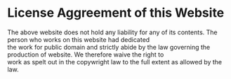 <!DOCTYPE html>
<html>
<title>License of the Website</title>
<meta "Description" Content="License of the Website">
<body>
<head>

<h1>License Aggreement of this Website</h1>
 
<p>The above website does not hold any liability for any of its contents. The person who works on this website had dedicated <br>
the work for public domain and strictly abide by the law governing the production of website. We therefore waive the right to<br> 
work as spelt out in the copywright law to the full extent as allowed by the law.
</p>






</body>
</html>
